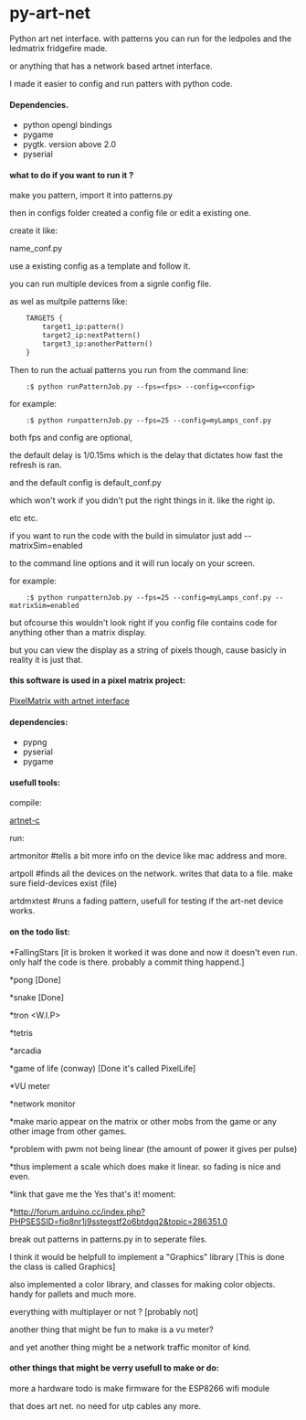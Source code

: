py-art-net
==========

Python art net interface. with patterns you can run for the ledpoles and the ledmatrix fridgefire made.

or anything that has a network based artnet interface.

I made it easier to config and run patters with python code.


#### Dependencies.
* python opengl bindings
* pygame
* pygtk. version above 2.0
* pyserial


#### what to do if you want to run it ?

make you pattern, import it into patterns.py

then in configs folder created a config file or edit a existing one.

create it like:

name_conf.py

use a existing config as a template and follow it.

you can run multiple devices from a signle config file.

as wel as multpile patterns like:


```python
	TARGETS {
		target1_ip:pattern()
		target2_ip:nextPattern()
		target3_ip:anotherPattern()
	}
```

Then to run the actual patterns you run from the command line:

```shell
	:$ python runPatternJob.py --fps=<fps> --config=<config>
```

for example:

```shell
	:$ python runpatternJob.py --fps=25 --config=myLamps_conf.py
```

both fps and config are optional,

the default delay is 1/0.15ms which is the delay that dictates how fast the refresh is ran.

and the default config is default_conf.py

which won't work if you didn't put the right things in it. like the right ip.

etc etc.

if you want to run the code with the build in simulator just add --matrixSim=enabled

to the command line options and it will run localy on your screen.

for example:
```shell
	:$ python runpatternJob.py --fps=25 --config=myLamps_conf.py --matrixSim=enabled
```


but ofcourse this wouldn't look right if you config file contains code for anything other than a matrix display.

but you can view the display as a string of pixels though, cause basicly in reality it is just that.


#### this software is used in a pixel matrix project:
[PixelMatrix with artnet interface](https://www.tkkrlab.nl/wiki/Pixelmatrix)


#### dependencies:
* pypng
* pyserial
* pygame


#### usefull tools:
compile:

[artnet-c](https://github.com/ohm2013loc/art)

run:

artmonitor <ip>		#tells a bit more info on the device like mac address and more.

artpoll <broadcast> 	#finds all the devices on the network. writes that data to a file. make sure field-devices exist (file)

artdmxtest <ip>		#runs a fading pattern, usefull for testing if the art-net device works.



#### on the todo list:

*FallingStars [it is broken it worked it was done and now it doesn't even run. only half the code is there. probably a commit thing happend.]

*pong [Done]

*snake [Done]

*tron <W.I.P>

*tetris 

*arcadia

*game of life (conway) [Done it's called PixelLife]

*VU meter

*network monitor 

*make mario appear on the matrix or other mobs from the game or any other image from other games.

*problem with pwm not being linear (the amount of power it gives per pulse)

*thus implement a scale which does make it linear. so fading is nice and even.

*link that gave me the Yes that's it! moment:

*http://forum.arduino.cc/index.php?PHPSESSID=fiq8nr1j9sstegstf2o6btdgq2&topic=286351.0

break out patterns in patterns.py in to seperate files.

I think it would be helpfull to implement a "Graphics" library [This is done the class is called Graphics]

also implemented a color library, and classes for making color objects. handy for pallets and much more.

everything with multiplayer or not ? [probably not]

another thing that might be fun to make is a vu meter?

and yet another thing might be a network traffic monitor of kind.

#### other things that might be verry usefull to make or do:

more a hardware todo is make firmware for the ESP8266 wifi module

that does art net. no need for utp cables any more.




